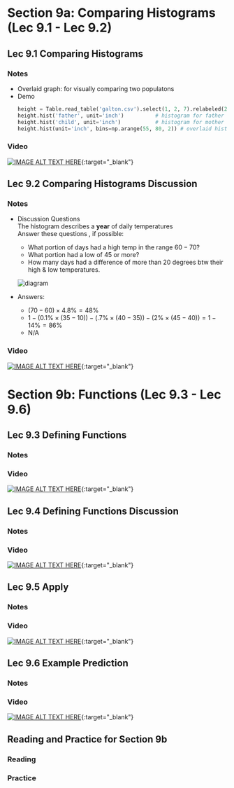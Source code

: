 # Section 9a: Comparing Histograms (Lec 9.1 - Lec 9.2)

## Lec 9.1 Comparing Histograms

### Notes

+ Overlaid graph: for visually comparing two populatons
+ Demo
    ```python
    height = Table.read_table('galton.csv').select(1, 2, 7).relabeled(2, 'child')
    height.hist('father', unit='inch')          # histogram for father
    height.hist('child', unit='inch')           # histogram for mother
    height.hist(unit='inch', bins=np.arange(55, 80, 2)) # overlaid histograms for 3 cols
    ```

### Video

[![IMAGE ALT TEXT HERE](https://img.youtube.com/vi/YOUTUBE_VIDEO_ID_HERE/0.jpg)](https://youtu.be/0ImGO0BG630){:target="_blank"}


## Lec 9.2 Comparing Histograms Discussion

### Notes

+ Discussion Questions  
    The histogram describes a __year__ of daily temperatures  
    Answer these questions , if possible:
    + What portion of days had a high temp in the range $60-70$?
    + What portion had a low of 45 or more?
    + How many days had a difference of more than 20 degrees btw their high & low temperatures.

    ![diagram](./Diagrams/sec09-sec09-temp.png)

+ Answers:
    + $(70 - 60) \times 4.8\% = 48\%$
    + $1 - (0.1\% \times (35 - 10)) - (.7\% \times (40-35)) - (2\% \times (45 - 40)) = 1 - 14\% = 86\%$
    + N/A

### Video

[![IMAGE ALT TEXT HERE](https://img.youtube.com/vi/YOUTUBE_VIDEO_ID_HERE/0.jpg)](https://youtu.be/Ag2929CN3MA){:target="_blank"}


# Section 9b: Functions (Lec 9.3 - Lec 9.6)

## Lec 9.3 Defining Functions

### Notes

### Video

[![IMAGE ALT TEXT HERE](https://img.youtube.com/vi/YOUTUBE_VIDEO_ID_HERE/0.jpg)](https://youtu.be/DEEsmyz3oRo){:target="_blank"}


## Lec 9.4 Defining Functions Discussion

### Notes

### Video

[![IMAGE ALT TEXT HERE](https://img.youtube.com/vi/YOUTUBE_VIDEO_ID_HERE/0.jpg)](https://youtu.be/4dat6zBtddM){:target="_blank"}


## Lec 9.5 Apply

### Notes

### Video

[![IMAGE ALT TEXT HERE](https://img.youtube.com/vi/YOUTUBE_VIDEO_ID_HERE/0.jpg)](https://youtu.be/A9lKV2QBTXs){:target="_blank"}


## Lec 9.6 Example Prediction

### Notes

### Video

[![IMAGE ALT TEXT HERE](https://img.youtube.com/vi/YOUTUBE_VIDEO_ID_HERE/0.jpg)](https://youtu.be/eLtLrb_Mfnk){:target="_blank"}


## Reading and Practice for Section 9b

### Reading

### Practice




